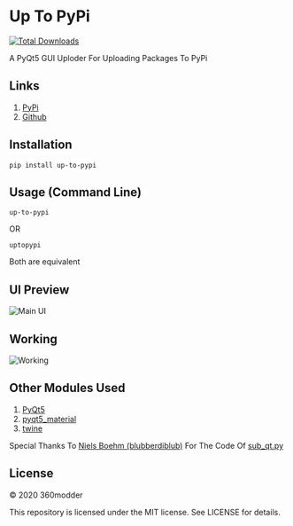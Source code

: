 # Up To PyPi
[![Total Downloads](https://pepy.tech/badge/up-to-pypi)](https://pypi.org/project/up-to-pypi/)

A PyQt5 GUI Uploder For Uploading Packages To PyPi

## Links
1. [PyPi](https://pypi.org/project/up-to-pypi/ "up-to-pypi PyPi Homepage")
2. [Github](https://github.com/360modder/up-to-pypi "up-to-pypi Github Homepage")

## Installation

```pip install up-to-pypi```

## Usage (Command Line)

```up-to-pypi```

OR

```uptopypi```

Both are equivalent

## UI Preview

![Main UI](https://raw.githubusercontent.com/360modder/up-to-pypi/main/preview/preview_image1.jpg)

## Working

![Working](https://raw.githubusercontent.com/360modder/up-to-pypi/main/preview/preview_image2.gif)

## Other Modules Used
1. [PyQt5](https://pypi.org/project/PyQt5/ "PyQt5 PyPi Homepage")
2. [pyqt5_material](https://pypi.org/project/pyqt5-material/ "pyqt5_material PyPi Homepage")
3. [twine](https://pypi.org/project/twine/ "twine PyPi Homepage")

Special Thanks To [Niels Boehm (blubberdiblub)](https://gist.github.com/blubberdiblub) For The Code Of [sub_qt.py](https://gist.github.com/blubberdiblub/007bb92991d01ad29877931f75260b39)

## License

© 2020 360modder

This repository is licensed under the MIT license. See LICENSE for details.
